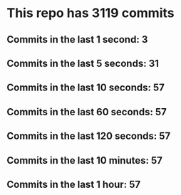 # This repo has 3119 commits

## Commits in the last 1 second: 3
## Commits in the last 5 seconds: 31
## Commits in the last 10 seconds: 57
## Commits in the last 60 seconds: 57
## Commits in the last 120 seconds: 57
## Commits in the last 10 minutes: 57
## Commits in the last 1 hour: 57
